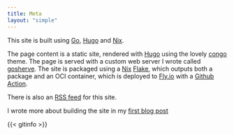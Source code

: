 ```yaml
---
title: Meta
layout: "simple"
---
```


This site is built using [Go], [Hugo] and [Nix].

The page content is a static site, rendered with [Hugo] using the lovely [congo] theme. The page
is served with a custom web server I wrote called [gosherve]. The site is packaged using a [Nix]
[Flake], which outputs both a package and an OCI container, which is deployed to [Fly.io] with a
[Github Action].

There is also an [RSS feed](https://jnsgr.uk/posts/index.xml) for this site.

I wrote more about building the site in my [first blog
post](https://jnsgr.uk/2024/01/building-a-blog-with-go-nix-hugo/)

{{< gitinfo >}}

[congo]: https://jpanther.github.io/congo/
[Flake]: https://nixos.wiki/wiki/Flakes
[Fly.io]: https://fly.io
[Github Action]: https://github.com/jnsgruk/jnsgr.uk/blob/main/.github/workflows/publish.yaml
[Go]: https://go.dev/
[gosherve]: https://github.com/jnsgruk/gosherve
[Hugo]: https://gohugo.io
[Nix]: https://nixos.org/
